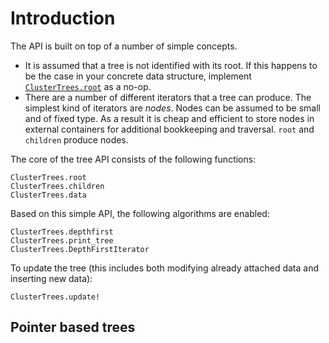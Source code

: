 # Introduction

The API is built on top of a number of simple concepts.

- It is assumed that a tree is not identified with its root. If this happens to be the case in your concrete data structure, implement [`ClusterTrees.root`](@ref) as a no-op.
- There are a number of different iterators that a tree can produce. The simplest kind of iterators are *nodes*. Nodes can be assumed to be small and of fixed type. As a result it is cheap and efficient to store nodes in external containers for additional bookkeeping and traversal. `root` and `children` produce nodes.

The core of the tree API consists of the following functions:

```@docs
ClusterTrees.root
ClusterTrees.children
ClusterTrees.data
```

Based on this simple API, the following algorithms are enabled:

```@docs
ClusterTrees.depthfirst
ClusterTrees.print_tree
ClusterTrees.DepthFirstIterator
```

To update the tree (this includes both modifying already attached data and inserting new data):

```@docs
ClusterTrees.update!
```



## Pointer based trees
